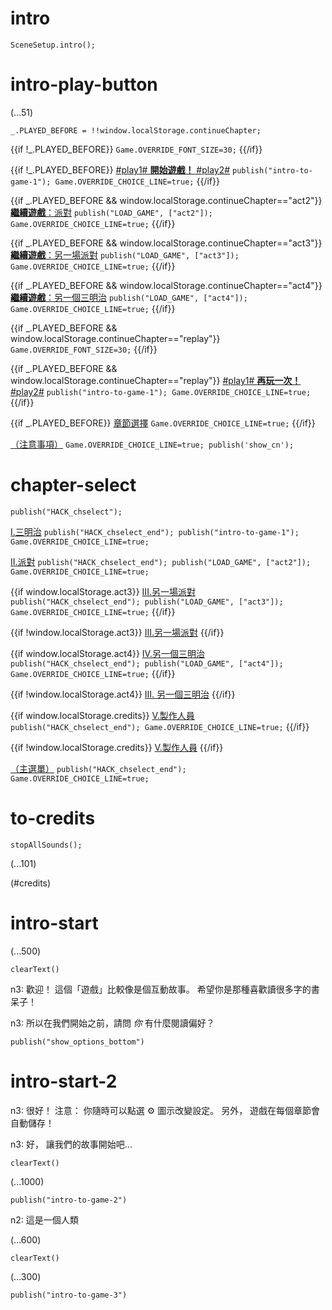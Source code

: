 # intro

`SceneSetup.intro();`

# intro-play-button

(...51)

```
_.PLAYED_BEFORE = !!window.localStorage.continueChapter;
```

{{if !_.PLAYED_BEFORE}}
`Game.OVERRIDE_FONT_SIZE=30;`
{{/if}}

{{if !_.PLAYED_BEFORE}}
[#play1# **開始遊戲！** #play2#](#intro-start) `publish("intro-to-game-1"); Game.OVERRIDE_CHOICE_LINE=true;`
{{/if}}

{{if _.PLAYED_BEFORE && window.localStorage.continueChapter=="act2"}}
[**繼續遊戲**：派對](#act2) `publish("LOAD_GAME", ["act2"]); Game.OVERRIDE_CHOICE_LINE=true;`
{{/if}}

{{if _.PLAYED_BEFORE && window.localStorage.continueChapter=="act3"}}
[**繼續遊戲**：另一場派對](#act3) `publish("LOAD_GAME", ["act3"]); Game.OVERRIDE_CHOICE_LINE=true;`
{{/if}}

{{if _.PLAYED_BEFORE && window.localStorage.continueChapter=="act4"}}
[**繼續遊戲**：另一個三明治](#act4) `publish("LOAD_GAME", ["act4"]); Game.OVERRIDE_CHOICE_LINE=true;`
{{/if}}

{{if _.PLAYED_BEFORE && window.localStorage.continueChapter=="replay"}}
`Game.OVERRIDE_FONT_SIZE=30;`
{{/if}}

{{if _.PLAYED_BEFORE && window.localStorage.continueChapter=="replay"}}
[#play1# **再玩一次！** #play2#](#intro-start) `publish("intro-to-game-1"); Game.OVERRIDE_CHOICE_LINE=true;`
{{/if}}

{{if _.PLAYED_BEFORE}}
[章節選擇](#chapter-select) `Game.OVERRIDE_CHOICE_LINE=true;`
{{/if}}

[（注意事項）](#intro-play-button) `Game.OVERRIDE_CHOICE_LINE=true; publish('show_cn');`

# chapter-select

`publish("HACK_chselect");`

[I.三明治](#intro-start) `publish("HACK_chselect_end"); publish("intro-to-game-1"); Game.OVERRIDE_CHOICE_LINE=true;`

[II.派對](#act2) `publish("HACK_chselect_end"); publish("LOAD_GAME", ["act2"]); Game.OVERRIDE_CHOICE_LINE=true;`

{{if window.localStorage.act3}}
[III.另一場派對](#act3) `publish("HACK_chselect_end"); publish("LOAD_GAME", ["act3"]); Game.OVERRIDE_CHOICE_LINE=true;`
{{/if}}

{{if !window.localStorage.act3}}
[III.另一場派對]()
{{/if}}

{{if window.localStorage.act4}}
[IV.另一個三明治](#act4) `publish("HACK_chselect_end"); publish("LOAD_GAME", ["act4"]); Game.OVERRIDE_CHOICE_LINE=true;`
{{/if}}

{{if !window.localStorage.act4}}
[III. 另一個三明治]()
{{/if}}

{{if window.localStorage.credits}}
[V.製作人員](#to-credits) `publish("HACK_chselect_end"); Game.OVERRIDE_CHOICE_LINE=true;`
{{/if}}

{{if !window.localStorage.credits}}
[V.製作人員]()
{{/if}}

[（主選單）](#intro-play-button) `publish("HACK_chselect_end"); Game.OVERRIDE_CHOICE_LINE=true;`

# to-credits

`stopAllSounds();`

(...101)

(#credits)

# intro-start

(...500)

`clearText()`

n3: 歡迎！ 這個「遊戲」比較像是個互動故事。 希望你是那種喜歡讀很多字的書呆子！

n3: 所以在我們開始之前，請問 *你* 有什麼閱讀偏好？

`publish("show_options_bottom")`

# intro-start-2

n3: 很好！ 注意： 你隨時可以點選 ⚙ 圖示改變設定。 另外， 遊戲在每個章節會自動儲存！

n3: 好， 讓我們的故事開始吧...

`clearText()`

(...1000)

`publish("intro-to-game-2")`

n2: 這是一個人類

(...600)

`clearText()`

(...300)

`publish("intro-to-game-3")`
